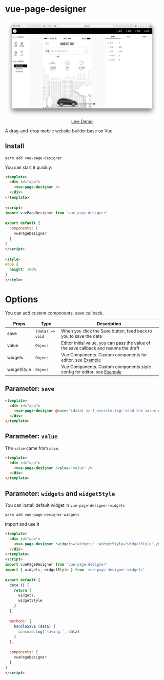 # vue-page-designer

<p align="center">
  <a href="https://fireyy.github.io/vue-page-designer/" target="_blank">
    <img src="screen.png" width="700px">
    <br>
    Live Demo
  </a>
</p>

A drag-and-drop mobile website builder base on Vue.

## Install

```bash
yarn add vue-page-designer
```

You can start it quickly:

```html
<template>
  <div id="app">
    <vue-page-designer />
  </div>
</template>

<script>
import vuePageDesigner from 'vue-page-designer'

export default {
  components: {
    vuePageDesigner
  }
}
</script>

<style>
#app {
  height: 100%;
}
</style>
```

# Options

You can add custom components, save callback.

| Props | Type | Description |
| -------- | -------- | -------- |
| save | `(data) => void` | When you click the Save button, feed back to you to save the data |
| value | `Object` | Editor initial value, you can pass the value of the save callback and resume the draft |
| widgets | `Object` | Vue Components. Custom components for editor. see [Example](https://github.com/fireyy/vue-page-designer-widgets/blob/master/src/index.js) |
| widgetStyle | `Object` | Vue Components. Custom components style config for editor. see [Example](https://github.com/fireyy/vue-page-designer-widgets/blob/master/src/index.js) |

## Parameter: `save`

```html
<template>
  <div id="app">
    <vue-page-designer @save="(data) => { console.log('send the value data to your server', data) }" />
  </div>
</template>
```

## Parameter: `value`

The `value` came from `save`.

```html
<template>
  <div id="app">
    <vue-page-designer :value="value" />
  </div>
</template>
```

## Parameter: `widgets` and `widgetStyle`

You can install default widget in `vue-page-designer-widgets`

```bash
yarn add vue-page-designer-widgets
```

Import and use it

```html
<template>
  <div id="app">
    <vue-page-designer :widgets="widgets" :widgetStyle="widgetStyle" />
  </div>
</template>
<script>
import vuePageDesigner from 'vue-page-designer'
import { widgets, widgetStyle } from 'vue-page-designer-widgets'

export default {
  data () {
    return {
      widgets,
      widgetStyle
    }
  },

  methods: {
    handleSave (data) {
      console.log('saving:', data)
    }
  },

  components: {
    vuePageDesigner
  }
}
</script>
```
